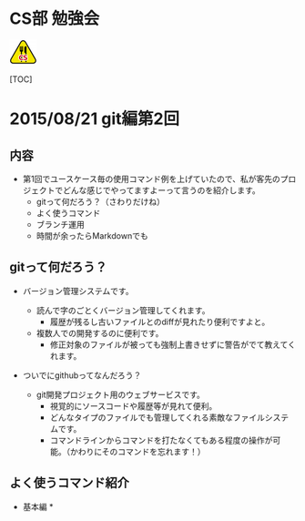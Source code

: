 CS部 勉強会
===

![CS](https://github.com/dit00091/cs_study/blob/master/cs_image.png)

[TOC]

# 2015/08/21 git編第2回

## 内容

* 第1回でユースケース毎の使用コマンド例を上げていたので、私が客先のプロジェクトでどんな感じでやってますよーって言うのを紹介します。
    * gitって何だろう？（さわりだけね）
    * よく使うコマンド
    * ブランチ運用
    * 時間が余ったらMarkdownでも

## gitって何だろう？

* バージョン管理システムです。
    * 読んで字のごとくバージョン管理してくれます。
        * 履歴が残るし古いファイルとのdiffが見れたり便利ですよと。
    * 複数人での開発するのに便利です。
        * 修正対象のファイルが被っても強制上書きせずに警告がでて教えてくれます。

* ついでにgithubってなんだろう？
    * git開発プロジェクト用のウェブサービスです。
        * 視覚的にソースコードや履歴等が見れて便利。
    	* どんなタイプのファイルでも管理してくれる素敵なファイルシステムです。
    	* コマンドラインからコマンドを打たなくてもある程度の操作が可能。（かわりにそのコマンドを忘れます！）

## よく使うコマンド紹介

* 基本編
    * 

